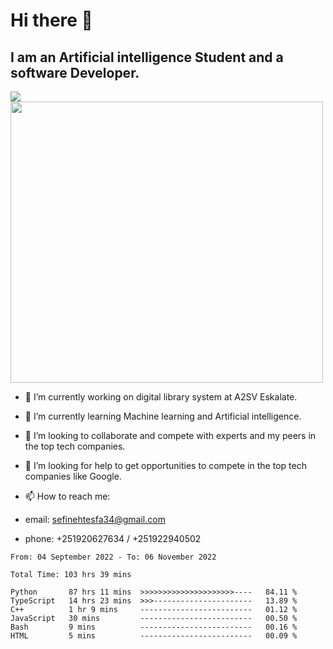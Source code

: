 # Hi there 👋
## I am an Artificial intelligence Student and a software Developer.
<img src = "https://github-readme-stats.vercel.app/api?username=sefinehtesfa34&&show_icons=true&title_color=ffffff&icon_color=bb2acf&text_color=daf7dc&bg_color=151515"/>
<img src="https://wakatime.com/share/@sefinehtesfa34/ae9674e3-b462-4438-9120-52fc3d0ffbbb.png" width ="500" height = "450"/>

- 🔭 I’m currently working on digital library system at A2SV Eskalate.
- 🌱 I’m currently learning Machine learning and Artificial intelligence.
- 👯 I’m looking to collaborate and compete with experts and my peers in the top tech companies.
- 🤔 I’m looking for help to get opportunities to compete in the top tech companies like Google.

- 📫 How to reach me: 
- email: sefinehtesfa34@gmail.com
- phone: +251920627634 / +251922940502
<!--START_SECTION:waka-->

```text
From: 04 September 2022 - To: 06 November 2022

Total Time: 103 hrs 39 mins

Python       87 hrs 11 mins  >>>>>>>>>>>>>>>>>>>>>----   84.11 %
TypeScript   14 hrs 23 mins  >>>----------------------   13.89 %
C++          1 hr 9 mins     -------------------------   01.12 %
JavaScript   30 mins         -------------------------   00.50 %
Bash         9 mins          -------------------------   00.16 %
HTML         5 mins          -------------------------   00.09 %
```

<!--END_SECTION:waka-->
